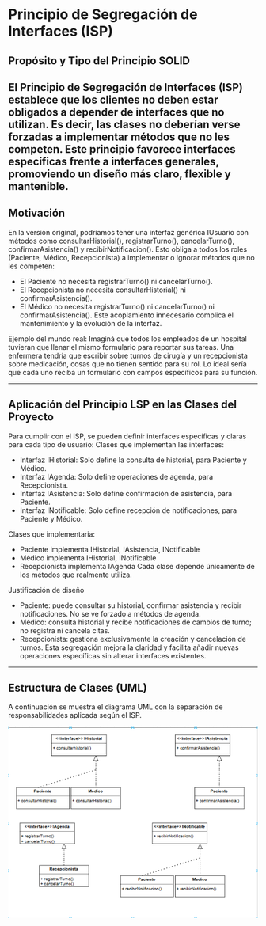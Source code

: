 # Principio de Segregación de Interfaces (ISP)

## Propósito y Tipo del Principio SOLID

El Principio de Segregación de Interfaces (ISP) establece que los clientes no deben estar obligados a depender de interfaces que no utilizan. Es decir, las clases no deberían verse forzadas a implementar métodos que no les competen. Este principio favorece interfaces específicas frente a interfaces generales, promoviendo un diseño más claro, flexible y mantenible.
---

## Motivación

En la versión original, podríamos tener una interfaz genérica IUsuario con métodos como consultarHistorial(), registrarTurno(), cancelarTurno(), confirmarAsistencia() y recibirNotificacion(). Esto obliga a todos los roles (Paciente, Médico, Recepcionista) a implementar o ignorar métodos que no les competen:
 - El Paciente no necesita registrarTurno() ni cancelarTurno().
 - El Recepcionista no necesita consultarHistorial() ni confirmarAsistencia().
 - El Médico no necesita registrarTurno() ni cancelarTurno() ni confirmarAsistencia().
Este acoplamiento innecesario complica el mantenimiento y la evolución de la interfaz.

Ejemplo del mundo real: Imaginá que todos los empleados de un hospital tuvieran que llenar el mismo formulario para reportar sus tareas. Una enfermera tendría que escribir sobre turnos de cirugía y un recepcionista sobre medicación, cosas que no tienen sentido para su rol. Lo ideal sería que cada uno reciba un formulario con campos específicos para su función.

---

## Aplicación del Principio LSP en las Clases del Proyecto

Para cumplir con el ISP, se pueden definir interfaces específicas y claras para cada tipo de usuario:
Clases que implementan las interfaces:

- Interfaz IHistorial: Solo define la consulta de historial, para Paciente y Médico.
- Interfaz IAgenda: Solo define operaciones de agenda, para Recepcionista.
- Interfaz IAsistencia: Solo define confirmación de asistencia, para Paciente.
- Interfaz INotificable: Solo define recepción de notificaciones, para Paciente y Médico.

Clases que implementaria:
- Paciente implementa IHistorial, IAsistencia, INotificable
- Médico implementa IHistorial, INotificable
- Recepcionista implementa IAgenda
Cada clase depende únicamente de los métodos que realmente utiliza.

Justificación de diseño
- Paciente: puede consultar su historial, confirmar asistencia y recibir notificaciones. No se ve forzado a métodos de agenda.
- Médico: consulta historial y recibe notificaciones de cambios de turno; no registra ni cancela citas.
- Recepcionista: gestiona exclusivamente la creación y cancelación de turnos.
Esta segregación mejora la claridad y facilita añadir nuevas operaciones específicas sin alterar interfaces existentes.

---

## Estructura de Clases (UML)

A continuación se muestra el diagrama UML con la separación de responsabilidades aplicada según el ISP.

![Diagrama UML LSP](diagrama_isp.png)

